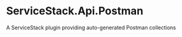 ServiceStack.Api.Postman
========================

A ServiceStack plugin providing auto-generated Postman collections
